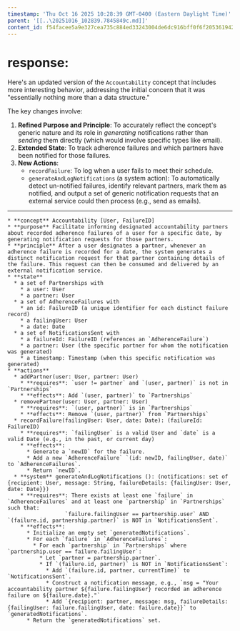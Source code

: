 ```yaml
---
timestamp: 'Thu Oct 16 2025 10:28:39 GMT-0400 (Eastern Daylight Time)'
parent: '[[..\20251016_102839.7845849c.md]]'
content_id: f54facee5a9e327cea735c884ed33243004de6dc916bff0f6f2053619422be26
---
```


# response:

Here's an updated version of the `Accountability` concept that includes more interesting behavior, addressing the initial concern that it was "essentially nothing more than a data structure."

The key changes involve:

1. **Refined Purpose and Principle**: To accurately reflect the concept's generic nature and its role in *generating* notifications rather than *sending* them directly (which would involve specific types like email).
2. **Extended State**: To track adherence failures and which partners have been notified for those failures.
3. **New Actions**:
   * `recordFailure`: To log when a user fails to meet their schedule.
   * `generateAndLogNotifications` (a system action): To automatically detect un-notified failures, identify relevant partners, mark them as notified, and output a set of generic notification requests that an external service could then process (e.g., send as emails).

***

```
* **concept** Accountability [User, FailureID]
* **purpose** Facilitate informing designated accountability partners about recorded adherence failures of a user for a specific date, by generating notification requests for those partners.
* **principle** After a user designates a partner, whenever an adherence failure is recorded for a date, the system generates a distinct notification request for that partner containing details of the failure. This request can then be consumed and delivered by an external notification service.
* **state**
  * a set of Partnerships with
    * a user: User
    * a partner: User
  * a set of AdherenceFailures with
    * an id: FailureID (a unique identifier for each distinct failure record)
    * a failingUser: User
    * a date: Date
  * a set of NotificationsSent with
    * a failureId: FailureID (references an `AdherenceFailure`)
    * a partner: User (the specific partner for whom the notification was generated)
    * a timestamp: Timestamp (when this specific notification was generated)
* **actions**
  * addPartner(user: User, partner: User)
    * **requires**: `user != partner` and `(user, partner)` is not in `Partnerships`
    * **effects**: Add `(user, partner)` to `Partnerships`
  * removePartner(user: User, partner: User)
    * **requires**: `(user, partner)` is in `Partnerships`
    * **effects**: Remove `(user, partner)` from `Partnerships`
  * recordFailure(failingUser: User, date: Date): (failureId: FailureID)
    * **requires**: `failingUser` is a valid User and `date` is a valid Date (e.g., in the past, or current day)
    * **effects**:
      * Generate a `newID` for the failure.
      * Add a new `AdherenceFailure` `(id: newID, failingUser, date)` to `AdherenceFailures`.
      * Return `newID`.
  * **system** generateAndLogNotifications (): (notifications: set of {recipient: User, message: String, failureDetails: {failingUser: User, date: Date}})
    * **requires**: There exists at least one `failure` in `AdherenceFailures` and at least one `partnership` in `Partnerships` such that:
                  `failure.failingUser == partnership.user` AND `(failure.id, partnership.partner)` is NOT in `NotificationsSent`.
    * **effects**:
      * Initialize an empty set `generatedNotifications`.
      * For each `failure` in `AdherenceFailures`:
        * For each `partnership` in `Partnerships` where `partnership.user == failure.failingUser`:
          * Let `partner = partnership.partner`.
          * If `(failure.id, partner)` is NOT in `NotificationsSent`:
            * Add `(failure.id, partner, currentTime)` to `NotificationsSent`.
            * Construct a notification message, e.g., `msg = "Your accountability partner ${failure.failingUser} recorded an adherence failure on ${failure.date}."`
            * Add `{recipient: partner, message: msg, failureDetails: {failingUser: failure.failingUser, date: failure.date}}` to `generatedNotifications`.
      * Return the `generatedNotifications` set.
```
